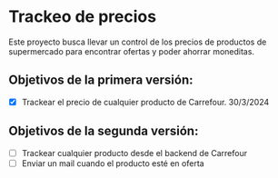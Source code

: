 # Trackeo de precios
 Este proyecto busca llevar un control de los precios de productos de supermercado para encontrar ofertas y poder ahorrar moneditas.
 
 ## Objetivos de la primera versión:
 - [X] Trackear el precio de cualquier producto de Carrefour. 30/3/2024

## Objetivos de la segunda versión:
 - [ ] Trackear cualquier producto desde el backend de Carrefour
 - [ ] Enviar un mail cuando el producto esté en oferta
